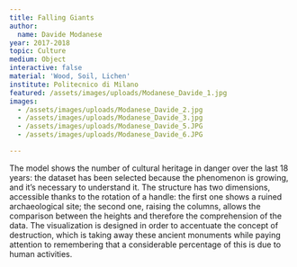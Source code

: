 ```yaml
---
title: Falling Giants
author:
  name: Davide Modanese
year: 2017-2018
topic: Culture
medium: Object
interactive: false
material: 'Wood, Soil, Lichen'
institute: Politecnico di Milano
featured: /assets/images/uploads/Modanese_Davide_1.jpg
images:
  - /assets/images/uploads/Modanese_Davide_2.jpg
  - /assets/images/uploads/Modanese_Davide_3.jpg
  - /assets/images/uploads/Modanese_Davide_5.JPG
  - /assets/images/uploads/Modanese_Davide_6.JPG

---
```

The model shows the number of cultural heritage in danger over the last 18 years: the dataset has been selected because the phenomenon is growing, and it’s necessary to understand it. The structure has two dimensions, accessible thanks to the rotation of a handle: the first one shows a ruined archaeological site; the second one, raising the columns, allows the comparison between the heights and therefore the comprehension of the data. The visualization is designed in order to accentuate the concept of destruction, which is taking away these ancient monuments while paying attention to remembering that a considerable percentage of this is due to human activities.
